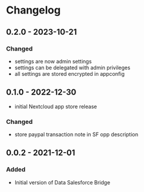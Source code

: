 # Changelog

## 0.2.0 - 2023-10-21
### Changed
- settings are now admin settings
- settings can be delegated with admin privileges
- all settings are stored encrypted in appconfig

## 0.1.0 - 2022-12-30
- initial Nextcloud app store release

### Changed
- store paypal transaction note in SF opp description

## 0.0.2 - 2021-12-01
### Added
- Initial version of Data Salesforce Bridge